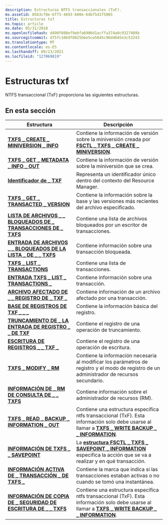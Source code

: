 ```yaml
---
description: Estructuras NTFS transaccionales (TxF).
ms.assetid: 85b3cf8e-bff3-4693-b00e-64bf5d1f5065
title: Estructuras txf
ms.topic: article
ms.date: 05/31/2018
ms.openlocfilehash: d490f608ef9ebfa6906d1acffa374a0c9327489b
ms.sourcegitcommit: d75fc10b9f0825bbe5ce5045c90d4045e3c53243
ms.translationtype: MT
ms.contentlocale: es-ES
ms.lasthandoff: 09/13/2021
ms.locfileid: "127069819"
---
```

# <a name="txf-structures"></a>Estructuras txf

NTFS transaccional (TxF) proporciona las siguientes estructuras.

## <a name="in-this-section"></a>En esta sección



| Estructura                                                                                                    | Descripción                                                                                                                                                                                        |
|--------------------------------------------------------------------------------------------------------------|----------------------------------------------------------------------------------------------------------------------------------------------------------------------------------------------------|
| [**TXFS \_ CREATE \_ MINIVERSION \_ INFO**](/windows/desktop/api/WinIoCtl/ns-winioctl-txfs_create_miniversion_info)<br/>                           | Contiene la información de versión sobre la miniversión creada por [**FSCTL \_ TXFS \_ CREATE \_ MINIVERSION**](/windows/win32/api/winioctl/ni-winioctl-fsctl_txfs_create_miniversion).<br/>                                            |
| [**TXFS \_ GET \_ METADATA \_ INFO \_ OUT**](/windows/desktop/api/WinIoCtl/ns-winioctl-txfs_get_metadata_info_out)<br/>                              | Contiene la información de versión sobre la miniversión que se crea.<br/>                                                                                                                 |
| [**Identificador de \_ TXF**](/windows/desktop/api/TxfW32/ns-txfw32-txf_id)<br/>                                                                         | Representa un identificador único dentro del contexto del Resource Manager.<br/>                                                                                                              |
| [**TXFS \_ GET \_ TRANSACTED \_ VERSION**](/windows/desktop/api/WinIoCtl/ns-winioctl-txfs_get_transacted_version)<br/>                             | Contiene la información sobre la base y las versiones más recientes del archivo especificado.<br/>                                                                                                      |
| [**LISTA DE ARCHIVOS \_ \_ BLOQUEADOS DE \_ TRANSACCIONES DE \_ TXFS**](/windows/desktop/api/WinIoCtl/ns-winioctl-txfs_list_transaction_locked_files)<br/>              | Contiene una lista de archivos bloqueados por un escritor de transacciones.<br/>                                                                                                                                 |
| [**ENTRADA DE ARCHIVOS \_ \_ BLOQUEADOS DE LA LISTA \_ DE \_ \_ TXFS**](/windows/desktop/api/WinIoCtl/ns-winioctl-txfs_list_transaction_locked_files_entry)<br/> | Contiene información sobre una transacción bloqueada.<br/>                                                                                                                                        |
| [**TXFS \_ LIST \_ TRANSACTIONS**](/windows/desktop/api/WinIoCtl/ns-winioctl-txfs_list_transactions)<br/>                                        | Contiene una lista de transacciones.<br/>                                                                                                                                                        |
| [**ENTRADA TXFS \_ LIST \_ TRANSACTIONS \_**](/windows/desktop/api/WinIoCtl/ns-winioctl-txfs_list_transactions_entry)<br/>                           | Contiene información sobre una transacción.<br/>                                                                                                                                               |
| [**ARCHIVO AFECTADO DE \_ \_ REGISTRO DE \_ TXF \_**](/windows/desktop/api/TxfW32/ns-txfw32-txf_log_record_affected_file)<br/>                          | Contiene información de un archivo afectado por una transacción.<br/>                                                                                                                     |
| [**BASE DE REGISTROS DE TXF \_ \_ \_**](/windows/desktop/api/TxfW32/ns-txfw32-txf_log_record_base)<br/>                                             | Contiene la información básica del registro.<br/>                                                                                                                                                  |
| [**TRUNCAMIENTO DE \_ LA ENTRADA DE REGISTRO \_ \_ DE TXF**](/windows/desktop/api/TxfW32/ns-txfw32-txf_log_record_truncate)<br/>                                     | Contiene el registro de una operación de truncamiento.<br/>                                                                                                                                           |
| [**ESCRITURA DE REGISTROS \_ \_ TXF \_**](/windows/desktop/api/TxfW32/ns-txfw32-txf_log_record_write)<br/>                                           | Contiene el registro de una operación de escritura.<br/>                                                                                                                                              |
| [**TXFS \_ MODIFY \_ RM**](/windows/desktop/api/WinIoCtl/ns-winioctl-txfs_modify_rm)<br/>                                                        | Contiene la información necesaria al modificar los parámetros de registro y el modo de registro de un administrador de recursos secundario.<br/>                                                                      |
| [**INFORMACIÓN DE \_ RM DE CONSULTA DE \_ \_ TXFS**](/windows/desktop/api/WinIoCtl/ns-winioctl-txfs_query_rm_information)<br/>                                 | Contiene información sobre el administrador de recursos (RM).<br/>                                                                                                                                   |
| [**TXFS \_ READ \_ BACKUP \_ INFORMATION \_ OUT**](/windows/desktop/api/WinIoCtl/ns-winioctl-txfs_read_backup_information_out)<br/>                  | Contiene una estructura específica ntfs transaccional (TxF). Esta información solo debe usarse al llamar a [**TXFS \_ WRITE BACKUP \_ \_ INFORMATION**](/windows/desktop/api/WinIoCtl/ns-winioctl-txfs_write_backup_information).<br/>    |
| [**INFORMACIÓN DE TXFS \_ \_ SAVEPOINT**](/windows/desktop/api/WinIoCtl/ns-winioctl-txfs_savepoint_information)<br/>                                | La [**estructura FSCTL \_ TXFS \_ SAVEPOINT \_ INFORMATION**](/windows/desktop/api/WinIoCtl/ns-winioctl-txfs_savepoint_information) especifica la acción que se va a realizar y en qué transacción.<br/>                                      |
| [**INFORMACIÓN ACTIVA DE \_ TRANSACCIÓN \_ DE TXFS \_**](/windows/desktop/api/WinIoCtl/ns-winioctl-txfs_transaction_active_info)<br/>                           | Contiene la marca que indica si las transacciones estaban activas o no cuando se tomó una instantánea.<br/>                                                                                     |
| [**INFORMACIÓN DE COPIA DE \_ SEGURIDAD DE ESCRITURA DE \_ \_ TXFS**](/windows/desktop/api/WinIoCtl/ns-winioctl-txfs_write_backup_information)<br/>                         | Contiene una estructura específica ntfs transaccional (TxF). Esta información solo debe usarse al llamar a [**TXFS \_ WRITE BACKUP \_ \_ INFORMATION**](/windows/desktop/api/WinIoCtl/ns-winioctl-txfs_read_backup_information_out).<br/> |



 

 

